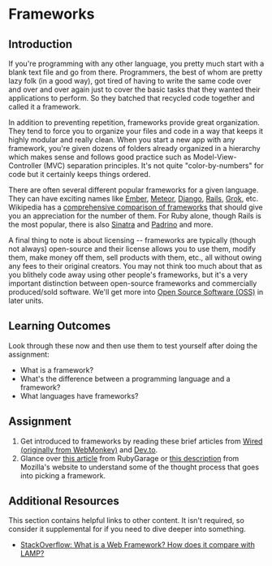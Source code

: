 # Frameworks

## Introduction

If you're programming with any other language, you pretty much start with a blank text file and go from there. Programmers, the best of whom are pretty lazy folk \(in a good way\), got tired of having to write the same code over and over and over again just to cover the basic tasks that they wanted their applications to perform. So they batched that recycled code together and called it a framework.

In addition to preventing repetition, frameworks provide great organization. They tend to force you to organize your files and code in a way that keeps it highly modular and really clean. When you start a new app with any framework, you're given dozens of folders already organized in a hierarchy which makes sense and follows good practice such as Model-View-Controller \(MVC\) separation principles. It's not quite "color-by-numbers" for code but it certainly keeps things ordered.

There are often several different popular frameworks for a given language. They can have exciting names like [Ember](http://emberjs.com/), [Meteor](http://www.meteor.com/), [Django](https://www.djangoproject.com/), [Rails](http://rubyonrails.org/), [Grok](http://grok.zope.org/), etc. Wikipedia has a [comprehensive comparison of frameworks](http://en.wikipedia.org/wiki/Comparison_of_web_application_frameworks) that should give you an appreciation for the number of them. For Ruby alone, though Rails is the most popular, there is also [Sinatra](http://www.sinatrarb.com/) and [Padrino](http://www.padrinorb.com/) and more.

A final thing to note is about licensing -- frameworks are typically \(though not always\) open-source and their license allows you to use them, modify them, make money off them, sell products with them, etc., all without owing any fees to their original creators. You may not think too much about that as you blithely code away using other people's frameworks, but it's a very important distinction between open-source frameworks and commercially produced/sold software. We'll get more into [Open Source Software \(OSS\)](https://en.wikipedia.org/wiki/Open-source_software) in later units.

## Learning Outcomes

Look through these now and then use them to test yourself after doing the assignment:

* What is a framework?
* What's the difference between a programming language and a framework?
* What languages have frameworks?

## Assignment

1. Get introduced to frameworks by reading these brief articles from [Wired \(originally from WebMonkey\)](https://web.archive.org/web/20180402231229/https://www.wired.com/2010/02/get_started_with_web_frameworks/) and [Dev.to](https://dev.to/aspittel/what-is-a-web-framework-and-why-should-i-use-one-38c0).
2. Glance over [this article](https://rubygarage.org/blog/technology-stack-for-web-development) from RubyGarage or [this description](https://developer.mozilla.org/en-US/docs/Learn/Server-side/First_steps/Web_frameworks) from Mozilla's website to understand some of the thought process that goes into picking a framework.

## Additional Resources

This section contains helpful links to other content. It isn't required, so consider it supplemental for if you need to dive deeper into something.

* [StackOverflow: What is a Web Framework? How does it compare with LAMP?](http://stackoverflow.com/questions/4507506/what-is-a-web-framework-how-does-it-compare-with-lamp)

